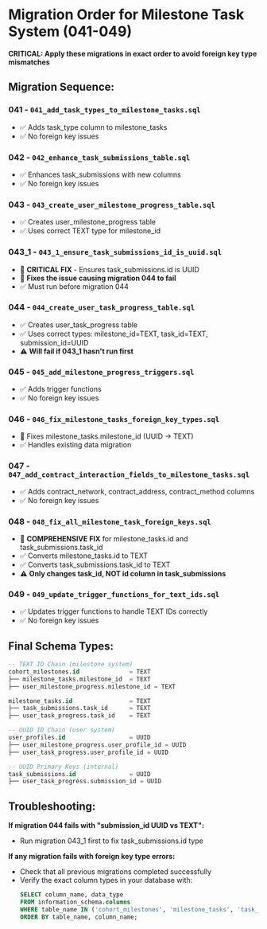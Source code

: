 # Migration Order for Milestone Task System (041-049)

**CRITICAL: Apply these migrations in exact order to avoid foreign key type mismatches**

## Migration Sequence:

### **041** - `041_add_task_types_to_milestone_tasks.sql`
- ✅ Adds task_type column to milestone_tasks
- ✅ No foreign key issues

### **042** - `042_enhance_task_submissions_table.sql` 
- ✅ Enhances task_submissions with new columns
- ✅ No foreign key issues

### **043** - `043_create_user_milestone_progress_table.sql`
- ✅ Creates user_milestone_progress table
- ✅ Uses correct TEXT type for milestone_id

### **043_1** - `043_1_ensure_task_submissions_id_is_uuid.sql` 
- 🔧 **CRITICAL FIX** - Ensures task_submissions.id is UUID
- 🎯 **Fixes the issue causing migration 044 to fail**
- ✅ Must run before migration 044

### **044** - `044_create_user_task_progress_table.sql`
- ✅ Creates user_task_progress table  
- ✅ Uses correct types: milestone_id=TEXT, task_id=TEXT, submission_id=UUID
- ⚠️  **Will fail if 043_1 hasn't run first**

### **045** - `045_add_milestone_progress_triggers.sql`
- ✅ Adds trigger functions
- ✅ No foreign key issues

### **046** - `046_fix_milestone_tasks_foreign_key_types.sql`
- 🔧 Fixes milestone_tasks.milestone_id (UUID → TEXT)
- ✅ Handles existing data migration

### **047** - `047_add_contract_interaction_fields_to_milestone_tasks.sql`
- ✅ Adds contract_network, contract_address, contract_method columns
- ✅ No foreign key issues

### **048** - `048_fix_all_milestone_task_foreign_keys.sql`
- 🔧 **COMPREHENSIVE FIX** for milestone_tasks.id and task_submissions.task_id  
- ✅ Converts milestone_tasks.id to TEXT
- ✅ Converts task_submissions.task_id to TEXT
- ⚠️  **Only changes task_id, NOT id column in task_submissions**

### **049** - `049_update_trigger_functions_for_text_ids.sql`
- ✅ Updates trigger functions to handle TEXT IDs correctly
- ✅ No foreign key issues

## Final Schema Types:

```sql
-- TEXT ID Chain (milestone system)
cohort_milestones.id              = TEXT    
├── milestone_tasks.milestone_id  = TEXT    
├── user_milestone_progress.milestone_id = TEXT 

milestone_tasks.id                = TEXT    
├── task_submissions.task_id      = TEXT    
├── user_task_progress.task_id    = TEXT    

-- UUID ID Chain (user system)  
user_profiles.id                  = UUID   
├── user_milestone_progress.user_profile_id = UUID 
├── user_task_progress.user_profile_id = UUID 

-- UUID Primary Keys (internal)
task_submissions.id               = UUID   
├── user_task_progress.submission_id = UUID 
```

## Troubleshooting:

**If migration 044 fails with "submission_id UUID vs TEXT":**
- Run migration 043_1 first to fix task_submissions.id type

**If any migration fails with foreign key type errors:**
- Check that all previous migrations completed successfully
- Verify the exact column types in your database with:
  ```sql
  SELECT column_name, data_type 
  FROM information_schema.columns 
  WHERE table_name IN ('cohort_milestones', 'milestone_tasks', 'task_submissions')
  ORDER BY table_name, column_name;
  ```